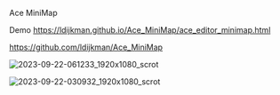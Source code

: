 Ace MiniMap

Demo https://ldijkman.github.io/Ace_MiniMap/ace_editor_minimap.html

https://github.com/ldijkman/Ace_MiniMap

![2023-09-22-061233_1920x1080_scrot](https://github.com/ldijkman/Ace_MiniMap/assets/45427770/0b4c9f3a-6d8d-4879-ab6d-c148f4b624fb)


![2023-09-22-030932_1920x1080_scrot](https://github.com/ldijkman/Ace_MiniMap/assets/45427770/d1d4b2b0-57cb-42d9-af27-67816440e421)
